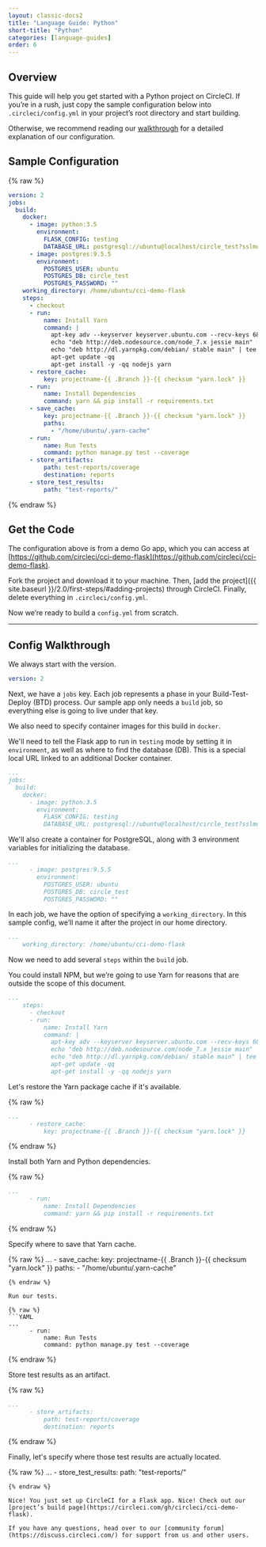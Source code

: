```yaml
---
layout: classic-docs2
title: "Language Guide: Python"
short-title: "Python"
categories: [language-guides]
order: 6
---
```


## Overview

This guide will help you get started with a Python project on CircleCI. If you’re in a rush, just copy the sample configuration below into `.circleci/config.yml` in your project’s root directory and start building.

Otherwise, we recommend reading our [walkthrough](#config-walkthrough) for a detailed explanation of our configuration.

## Sample Configuration

{% raw %}
```YAML
version: 2
jobs:
  build:
    docker:
      - image: python:3.5
        environment:
          FLASK_CONFIG: testing
          DATABASE_URL: postgresql://ubuntu@localhost/circle_test?sslmode=disable
      - image: postgres:9.5.5
        environment:
          POSTGRES_USER: ubuntu
          POSTGRES_DB: circle_test
          POSTGRES_PASSWORD: ""
    working_directory: /home/ubuntu/cci-demo-flask
    steps:
      - checkout
      - run:
          name: Install Yarn
          command: |
            apt-key adv --keyserver keyserver.ubuntu.com --recv-keys 68576280 86E50310
            echo "deb http://deb.nodesource.com/node_7.x jessie main" | tee /etc/apt/sources.list.d/nodesource.list
            echo "deb http://dl.yarnpkg.com/debian/ stable main" | tee /etc/apt/sources.list.d/yarn.list
            apt-get update -qq
            apt-get install -y -qq nodejs yarn
      - restore_cache:
          key: projectname-{{ .Branch }}-{{ checksum "yarn.lock" }}
      - run:
          name: Install Dependencies
          command: yarn && pip install -r requirements.txt
      - save_cache:
          key: projectname-{{ .Branch }}-{{ checksum "yarn.lock" }}
          paths:
            - "/home/ubuntu/.yarn-cache"
      - run:
          name: Run Tests
          command: python manage.py test --coverage
      - store_artifacts:
          path: test-reports/coverage
          destination: reports
      - store_test_results:
          path: "test-reports/"
```
{% endraw %}

## Get the Code

The configuration above is from a demo Go app, which you can access at [https://github.com/circleci/cci-demo-flask](https://github.com/circleci/cci-demo-flask).

Fork the project and download it to your machine. Then, [add the project]({{ site.baseurl }}/2.0/first-steps/#adding-projects) through CircleCI. Finally, delete everything in `.circleci/config.yml`.

Now we’re ready to build a `config.yml` from scratch.

---

## Config Walkthrough

We always start with the version.

```YAML
version: 2
```

Next, we have a `jobs` key. Each job represents a phase in your Build-Test-Deploy (BTD) process. Our sample app only needs a `build` job, so everything else is going to live under that key.

We also need to specify container images for this build in `docker`.

We'll need to tell the Flask app to run in `testing` mode by setting it in `environment`, as well as where to find the database (DB). This is a special local URL linked to an additional Docker container.

```YAML
...
jobs:
  build:
    docker:
      - image: python:3.5
        environment:
          FLASK_CONFIG: testing
          DATABASE_URL: postgresql://ubuntu@localhost/circle_test?sslmode=disable
```

We'll also create a container for PostgreSQL, along with 3 environment variables for initializing the database.

```YAML
...
      - image: postgres:9.5.5
        environment:
          POSTGRES_USER: ubuntu
          POSTGRES_DB: circle_test
          POSTGRES_PASSWORD: ""
```

In each job, we have the option of specifying a `working_directory`. In this sample config, we’ll name it after the project in our home directory.

```YAML
...
    working_directory: /home/ubuntu/cci-demo-flask
```

Now we need to add several `steps` within the `build` job.

You could install NPM, but we’re going to use Yarn for reasons that are outside the scope of this document.

```YAML
...
    steps:
      - checkout
      - run:
          name: Install Yarn
          command: |
            apt-key adv --keyserver keyserver.ubuntu.com --recv-keys 68576280 86E50310
            echo "deb http://deb.nodesource.com/node_7.x jessie main" | tee /etc/apt/sources.list.d/nodesource.list
            echo "deb http://dl.yarnpkg.com/debian/ stable main" | tee /etc/apt/sources.list.d/yarn.list
            apt-get update -qq
            apt-get install -y -qq nodejs yarn
```

Let's restore the Yarn package cache if it's available.

{% raw %}
```YAML
...
      - restore_cache:
          key: projectname-{{ .Branch }}-{{ checksum "yarn.lock" }}
```
{% endraw %}

Install both Yarn and Python dependencies.

{% raw %}
```YAML
...
      - run:
          name: Install Dependencies
          command: yarn && pip install -r requirements.txt
```
{% endraw %}

Specify where to save that Yarn cache.

{% raw %}
...
      - save_cache:
          key: projectname-{{ .Branch }}-{{ checksum "yarn.lock" }}
          paths:
            - "/home/ubuntu/.yarn-cache"
```
{% endraw %}

Run our tests.

{% raw %}
```YAML
...
      - run:
          name: Run Tests
          command: python manage.py test --coverage
```
{% endraw %}

Store test results as an artifact.

{% raw %}
```YAML
...
      - store_artifacts:
          path: test-reports/coverage
          destination: reports
```
{% endraw %}

Finally, let's specify where those test results are actually located.

{% raw %}
...
      - store_test_results:
          path: "test-reports/"
```
{% endraw %}

Nice! You just set up CircleCI for a Flask app. Nice! Check out our [project’s build page](https://circleci.com/gh/circleci/cci-demo-flask).

If you have any questions, head over to our [community forum](https://discuss.circleci.com/) for support from us and other users.
